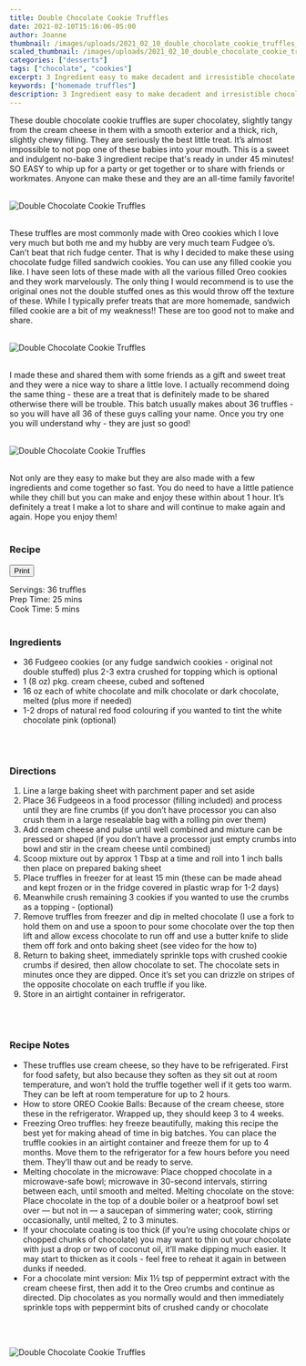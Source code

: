 ```yaml
---
title: Double Chocolate Cookie Truffles
date: 2021-02-10T15:16:06-05:00
author: Joanne
thumbnail: /images/uploads/2021_02_10_double_chocolate_cookie_truffles_1.jpg
scaled_thumbnail: /images/uploads/2021_02_10_double_chocolate_cookie_truffles_0.jpg
categories: ["desserts"]
tags: ["chocolate", "cookies"]
excerpt: 3 Ingredient easy to make decadent and irresistible chocolate truffles
keywords: ["homemade truffles"]
description: 3 Ingredient easy to make decadent and irresistible chocolate truffles
---
```

<span class="blog-text">

These double chocolate cookie truffles are super chocolatey, slightly tangy from the cream cheese in them with a smooth exterior and a thick, rich, slightly chewy filling. They are seriously the best little treat. It’s almost impossible to not pop one of these babies into your mouth. This is a sweet and indulgent no-bake 3 ingredient recipe that's ready in under 45 minutes! SO EASY to whip up for a party or get together or to share with friends or workmates. Anyone can make these and they are an all-time family favorite!
</br>
</br>

![Double Chocolate Cookie Truffles](/images/uploads/2021_02_10_double_chocolate_cookie_truffles_2.jpg)
</br>
</br>

These truffles are most commonly made with Oreo cookies which I love very much but both me and my hubby are very much team Fudgee o’s. Can’t beat that rich fudge center. That is why I decided to make these using chocolate fudge filled sandwich cookies. You can use any filled cookie you like. I have seen lots of these made with all the various filled Oreo cookies and they work marvelously. The only thing I would recommend is to use the original ones not the double stuffed ones as this would throw off the texture of these. While I typically prefer treats that are more homemade, sandwich filled cookie are a bit of my weakness!! These are too good not to make and share.
</br>
</br>

![Double Chocolate Cookie Truffles](/images/uploads/2021_02_10_double_chocolate_cookie_truffles_3.jpg)
</br>
</br>

I made these and shared them with some friends as a gift and sweet treat and they were a nice way to share a little love. I actually recommend doing the same thing - these are a treat that is definitely made to be shared otherwise there will be trouble. This batch usually makes about 36 truffles - so you will have all 36 of these guys calling your name. Once you try one you will understand why - they are just so good! 
</br>
</br>

![Double Chocolate Cookie Truffles](/images/uploads/2021_02_10_double_chocolate_cookie_truffles_4.jpg)
</br>
</br>

Not only are they easy to make but they are also made with a few ingredients and come together so fast. You do need to have a little patience while they chill but you can make and enjoy these within about 1 hour. It’s definitely a treat I make a lot to share and will continue to make again and again. Hope you enjoy them! 
</br>
</br>
<!--{{< youtube 2U5KL1buARQ >}}
</br>
</br>-->
</span>

### Recipe
<div print_button><form>
<input type="button" value="Print" class="btn__print" onClick="window.print()">
</form></div>

<div>Servings: <span itemprop="recipeYield">36 truffles</div>
<div>Prep Time: <meta itemprop="prepTime" content="PT25M">25 mins</div>
<div>Cook Time: <meta itemprop="cookTime" content="PT5M">5 mins</div>
</br>

### Ingredients
* <span itemprop="recipeIngredient">36 Fudgeeo cookies (or any fudge sandwich cookies - original not double stuffed) plus 2-3 extra crushed for topping which is optional </span>
* <span itemprop="recipeIngredient">1 (8 oz) pkg. cream cheese, cubed and softened </span>
* <span itemprop="recipeIngredient">16 oz each of white chocolate and milk chocolate or dark chocolate, melted (plus more if needed) </span>
* <span itemprop="recipeIngredient">1-2 drops of natural red food colouring if you wanted to tint the white chocolate pink (optional) </span>
</br>
</br>

### Directions
1. Line a large baking sheet with parchment paper and set aside 
2. Place 36 Fudgeeos in a food processor (filling included) and process until they are fine crumbs (if you don’t have processor you can also crush them in a large resealable bag with a rolling pin over them) 
3. Add cream cheese and pulse until well combined and mixture can be pressed or shaped (if you don’t have a processor just empty crumbs into bowl and stir in the cream cheese until combined) 
4. Scoop mixture out by approx 1 Tbsp at a time and roll into 1 inch balls then place on prepared baking sheet 
5. Place truffles in freezer for at least 15 min (these can be made ahead and kept frozen or in the fridge covered in plastic wrap for 1-2 days)
6. Meanwhile crush remaining 3 cookies if you wanted to use the crumbs as a topping - (optional) 
7. Remove truffles from freezer and dip in melted chocolate (I use a fork to hold them on and use a spoon to pour some chocolate over the top then lift and allow excess chocolate to run off and use a butter knife to slide them off fork and onto baking sheet (see video for the how to)
8. Return to baking sheet, immediately sprinkle tops with crushed cookie crumbs if desired, then allow chocolate to set. The chocolate sets in minutes once they are dipped. Once it’s set you can drizzle on stripes of the opposite chocolate on each truffle if you like. 
9. Store in an airtight container in refrigerator.
</br>
</br>

### Recipe Notes
* These truffles use cream cheese, so they have to be refrigerated. First for food safety, but also because they soften as they sit out at room temperature, and won’t hold the truffle together well if it gets too warm. They can be left at room temperature for up to 2 hours. 
* How to store OREO Cookie Balls: Because of the cream cheese, store these in the refrigerator. Wrapped up, they should keep 3 to 4 weeks.
* Freezing Oreo truffles: hey freeze beautifully, making this recipe the best yet for making ahead of time in big batches. You can place the truffle cookies in an airtight container and freeze them for up to 4 months. Move them to the refrigerator for a few hours before you need them. They’ll thaw out and be ready to serve.
* Melting chocolate in the microwave: Place chopped chocolate in a microwave-safe bowl; microwave in 30-second intervals, stirring between each, until smooth and melted.
Melting chocolate on the stove: Place chocolate in the top of a double boiler or a heatproof bowl set over — but not in — a saucepan of simmering water; cook, stirring occasionally, until melted, 2 to 3 minutes.
* If your chocolate coating is too thick (if you’re using chocolate chips or chopped chunks of chocolate) you may want to thin out your chocolate with just a drop or two of coconut oil, it’ll make dipping much easier. It may start to thicken as it cools - feel free to reheat it again in between dunks if needed. 
* For a chocolate mint version: Mix 1&frac12; tsp of peppermint extract with the cream cheese first, then add it to the Oreo crumbs and continue as directed. Dip chocolates as you normally would and then immediately sprinkle tops with peppermint bits of crushed candy or chocolate 
</br>
</br>

![Double Chocolate Cookie Truffles](/images/uploads/2021_02_10_double_chocolate_cookie_truffles_5.jpg)